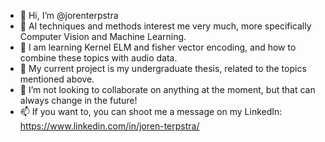 - 👋 Hi, I’m @jorenterpstra
- 👀 AI techniques and methods interest me very much, more specifically Computer Vision and Machine Learning.
- 🌱 I am learning Kernel ELM and fisher vector encoding, and how to combine these topics with audio data.
- 📝 My current project is my undergraduate thesis, related to the topics mentioned above.
- 💞️ I’m not looking to collaborate on anything at the moment, but that can always change in the future!
- 📫 If you want to, you can shoot me a message on my LinkedIn: https://www.linkedin.com/in/joren-terpstra/

<!---
jorenterpstra/jorenterpstra is a ✨ special ✨ repository because its `README.md` (this file) appears on your GitHub profile.
You can click the Preview link to take a look at your changes.
--->
